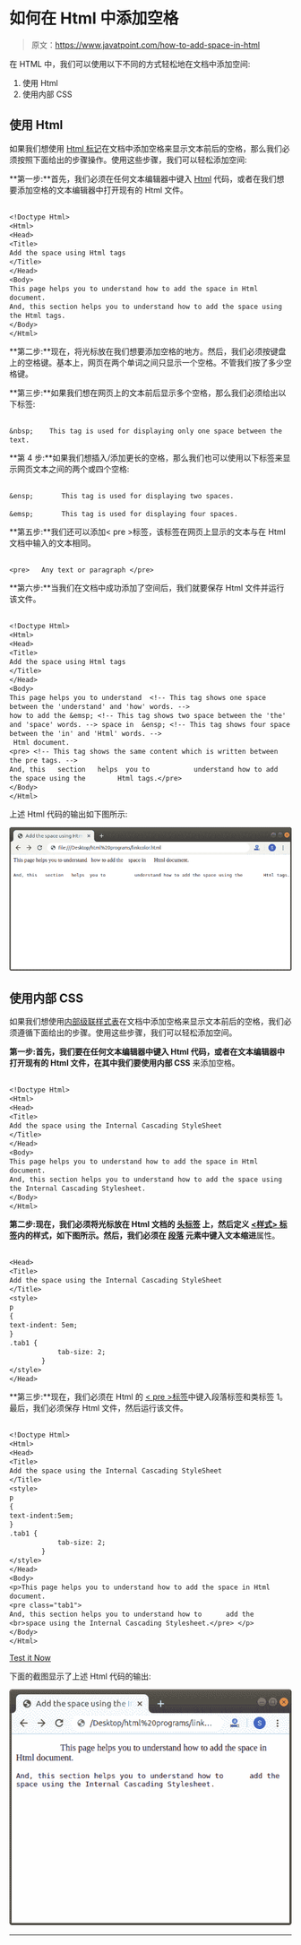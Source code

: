 # 如何在 Html 中添加空格

> 原文：<https://www.javatpoint.com/how-to-add-space-in-html>

在 HTML 中，我们可以使用以下不同的方式轻松地在文档中添加空间:

1.  使用 Html
2.  使用内部 CSS

## 使用 Html

如果我们想使用 [Html 标记](https://www.javatpoint.com/html-tags)在文档中添加空格来显示文本前后的空格，那么我们必须按照下面给出的步骤操作。使用这些步骤，我们可以轻松添加空间:

**第一步:**首先，我们必须在任何文本编辑器中键入 [Html](https://www.javatpoint.com/html-tutorial) 代码，或者在我们想要添加空格的文本编辑器中打开现有的 Html 文件。

```

<!Doctype Html>
<Html>   
<Head>    
<Title>   
Add the space using Html tags
</Title>
</Head>
<Body> 
This page helps you to understand how to add the space in Html document.
And, this section helps you to understand how to add the space using the Html tags.
</Body>
</Html>

```

**第二步:**现在，将光标放在我们想要添加空格的地方。然后，我们必须按键盘上的空格键。基本上，网页在两个单词之间只显示一个空格。不管我们按了多少空格键。

**第三步:**如果我们想在网页上的文本前后显示多个空格，那么我们必须给出以下标签:

```

&nbsp;    This tag is used for displaying only one space between the text. 

```

**第 4 步:**如果我们想插入/添加更长的空格，那么我们也可以使用以下标签来显示网页文本之间的两个或四个空格:

```

&ensp;       This tag is used for displaying two spaces.

&emsp;       This tag is used for displaying four spaces.

```

**第五步:**我们还可以添加< pre >标签，该标签在网页上显示的文本与在 Html 文档中输入的文本相同。

```

<pre>   Any text or paragraph </pre>

```

**第六步:**当我们在文档中成功添加了空间后，我们就要保存 Html 文件并运行该文件。

```

<!Doctype Html>
<Html>   
<Head>    
<Title>   
Add the space using Html tags
</Title>
</Head>
<Body> 
This page helps you to understand  <!-- This tag shows one space between the 'understand' and 'how' words. -->
how to add the &emsp; <!-- This tag shows two space between the 'the' and 'space' words. --> space in  &ensp; <!-- This tag shows four space between the 'in' and 'Html' words. -->
 Html document.
<pre> <!-- This tag shows the same content which is written between the pre tags. -->
And, this   section   helps  you to           understand how to add the space using the        Html tags.</pre>
</Body>
</Html>

```

上述 Html 代码的输出如下图所示:

![How to add Space in Html](img/d133eb3f32320741d95a57f31c0e9765.png)

## 使用内部 CSS

如果我们想使用[内部级联样式表](https://www.javatpoint.com/internal-css)在文档中添加空格来显示文本前后的空格，我们必须遵循下面给出的步骤。使用这些步骤，我们可以轻松添加空间。

**第一步:**首先，我们要在任何文本编辑器中键入 Html 代码，或者在文本编辑器中打开现有的 Html 文件，在其中我们要使用**内部 CSS** 来添加空格。

```

<!Doctype Html>
<Html>   
<Head>    
<Title>   
Add the space using the Internal Cascading StyleSheet
</Title>
</Head>
<Body> 
This page helps you to understand how to add the space in Html document.
And, this section helps you to understand how to add the space using the Internal Cascading Stylesheet.
</Body>
</Html>

```

**第二步:**现在，我们必须将光标放在 Html 文档的 [**头标签**](https://www.javatpoint.com/html-head) 上，然后定义 [**<样式>** 标签](https://www.javatpoint.com/html-style)内的样式，如下图所示。然后，我们必须在 [**段落**](https://www.javatpoint.com/html-paragraph) 元素中键入**文本缩进**属性。

```

<Head>    
<Title>   
Add the space using the Internal Cascading StyleSheet
</Title>
<style>
p
{
text-indent: 5em;
}
.tab1 { 
            tab-size: 2; 
        } 
</style>
</Head>

```

**第三步:**现在，我们必须在 Html 的 [< pre >标签](https://www.javatpoint.com/html-pre-tag)中键入段落标签和类标签 1。最后，我们必须保存 Html 文件，然后运行该文件。

```

<!Doctype Html>
<Html>   
<Head>    
<Title>   
Add the space using the Internal Cascading StyleSheet
</Title>
<style>
p
{
text-indent:5em;
}
.tab1 { 
            tab-size: 2; 
        } 
</style>
</Head>
<Body> 
<p>This page helps you to understand how to add the space in Html document.
<pre class="tab1">
And, this section helps you to understand how to   	  add the  <br>space using the Internal Cascading Stylesheet.</pre> </p>
</Body>
</Html>

```

[Test it Now](https://www.javatpoint.com/oprweb/test.jsp?filename=How-to-add-Space-in-Html-2)

下面的截图显示了上述 Html 代码的输出:

![How to add Space in Html](img/7add746e8f8a4ba111e161e6e868f6e7.png)

* * *